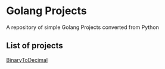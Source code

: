 # Golang Projects
A repository of simple Golang Projects converted from Python

## List of projects

[BinaryToDecimal](Python/binarytodecimal/README.md)
